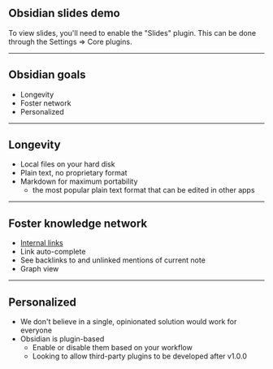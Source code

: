 ## Obsidian slides demo

To view slides, you'll need to enable the "Slides" plugin.
This can be done through the Settings => Core plugins.

---

## Obsidian goals

- Longevity
- Foster network
- Personalized

---

## Longevity

- Local files on your hard disk
- Plain text, no proprietary format
- Markdown for maximum portability
  - the most popular plain text format that can be edited in other apps

---

## Foster knowledge network

- [Internal links](Internal%20link)
- Link auto-complete
- See backlinks to and unlinked mentions of current note
- Graph view

---

## Personalized

- We don't believe in a single, opinionated solution would work for everyone
- Obsidian is plugin-based
    - Enable or disable them based on your workflow
    - Looking to allow third-party plugins to be developed after v1.0.0
